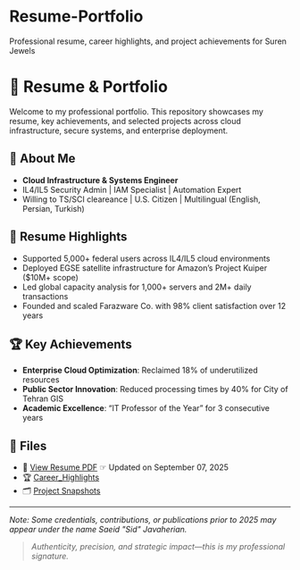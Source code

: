 # Resume-Portfolio
Professional resume, career highlights, and project achievements for Suren Jewels

# 📄 Resume & Portfolio

Welcome to my professional portfolio. This repository showcases my resume, key achievements, and selected projects across cloud infrastructure, secure systems, and enterprise deployment.

## 🧠 About Me
- **Cloud Infrastructure & Systems Engineer**
- IL4/IL5 Security Admin | IAM Specialist | Automation Expert
- Willing to TS/SCI cleareance | U.S. Citizen | Multilingual (English, Persian, Turkish)

## 📌 Resume Highlights
- Supported 5,000+ federal users across IL4/IL5 cloud environments
- Deployed EGSE satellite infrastructure for Amazon’s Project Kuiper ($10M+ scope)
- Led global capacity analysis for 1,000+ servers and 2M+ daily transactions
- Founded and scaled Farazware Co. with 98% client satisfaction over 12 years

## 🏆 Key Achievements
- **Enterprise Cloud Optimization**: Reclaimed 18% of underutilized resources
- **Public Sector Innovation**: Reduced processing times by 40% for City of Tehran GIS
- **Academic Excellence**: “IT Professor of the Year” for 3 consecutive years

## 📁 Files
- 🔎 [View Resume PDF](./SurenJewels_Resume.pdf) ☞ Updated on September 07, 2025
- 🏆 [Career_Highlights](https://github.com/Suren-Jewels/Resume-Portfolio/blob/main/Career_Highlights.md)
- 🗂️ [Project Snapshots](https://github.com/Suren-Jewels/Projects)

---

*Note: Some credentials, contributions, or publications prior to 2025 may appear under the name Saeid "Sid" Javaherian.*

> *Authenticity, precision, and strategic impact—this is my professional signature.*
